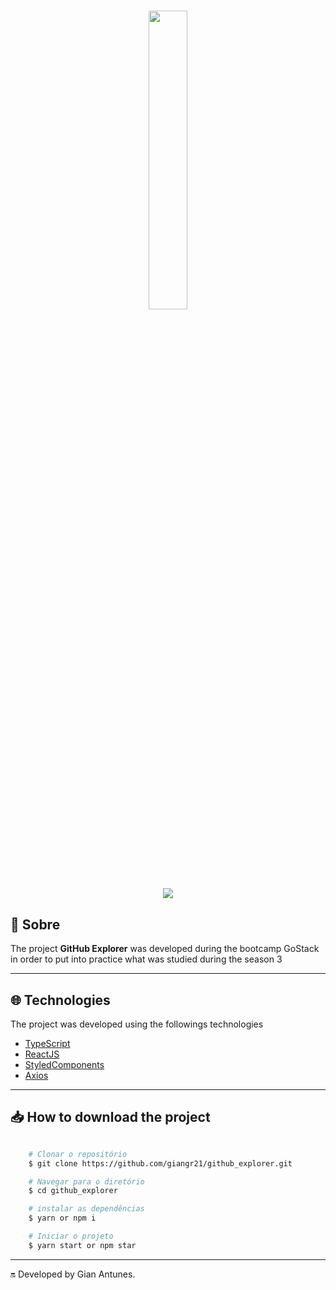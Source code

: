 <h1 align="center">
<img src="https://github.githubassets.com/images/modules/explore/social.jpg" width="35%">
</h1>

<h1 align="center">
  <img src="public/gif-readme.gif">
</h1>

## 🔖 Sobre
The project **GitHub Explorer** was developed during the bootcamp GoStack in order to put into practice what was studied during the season 3

---

## 🌐 Technologies

The project was developed using the followings technologies

- [TypeScript](https://www.typescriptlang.org/)
- [ReactJS](https://pt-br.reactjs.org/)
- [StyledComponents](https://styled-components.com/)
- [Axios](https://github.com/axios/axios)

---

## 📥 How to download the project

```bash

    # Clonar o repositório
    $ git clone https://github.com/giangr21/github_explorer.git

    # Navegar para o diretório
    $ cd github_explorer

    # instalar as dependências
    $ yarn or npm i 

    # Iniciar o projeto
    $ yarn start or npm star
```
---
🔛 Developed by Gian Antunes.

